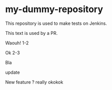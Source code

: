 # my-dummy-repository

This repository is used to make tests on Jenkins.

This text is used by a PR.

Waouh! 1-2

Ok 2-3

Bla

update

New feature ? really okokok
